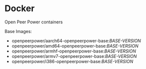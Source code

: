 
# Docker
Open Peer Power containers


Base Images:
- openpeerpower/aarch64-openpeerpower-base:_BASE-VERSION_
- openpeerpower/amd64-openpeerpower-base:_BASE-VERSION_
- openpeerpower/armhf-openpeerpower-base:_BASE-VERSION_
- openpeerpower/armv7-openpeerpower-base:_BASE-VERSION_
- openpeerpower/i386-openpeerpower-base:_BASE-VERSION_
